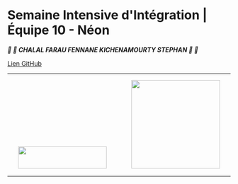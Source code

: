 # Semaine Intensive d'Intégration | Équipe 10 - Néon

__*:lollipop: :candy:  CHALAL FARAU FENNANE KICHENAMOURTY STEPHAN :candy: :lollipop:*__ 

[Lien GitHub](https://github.com/Benjigo93/hetic-w1p2021-10-neon)

***
<div align="center">
<img margin-right="500" src="../assets/haribo-logo.png" width="200" height="50"> &nbsp;&nbsp;&nbsp;&nbsp;&nbsp;&nbsp;&nbsp;&nbsp;&nbsp;&nbsp;&nbsp;&nbsp; <img src="../assets/hetic-logo.png" width="200">
</div>

***
